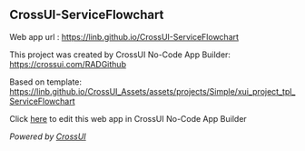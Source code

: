 ## CrossUI-ServiceFlowchart
Web app url : https://linb.github.io/CrossUI-ServiceFlowchart

This project was created by CrossUI No-Code App Builder: https://crossui.com/RADGithub

Based on template: https://linb.github.io/CrossUI_Assets/assets/projects/Simple/xui_project_tpl_ServiceFlowchart

Click [here](https://crossui.com/RADGithub/#!from=github&owner=linb&repo=CrossUI-ServiceFlowchart) to edit this web app in CrossUI No-Code App Builder

<i>Powered by [CrossUI](https://crossui.com)</i>
